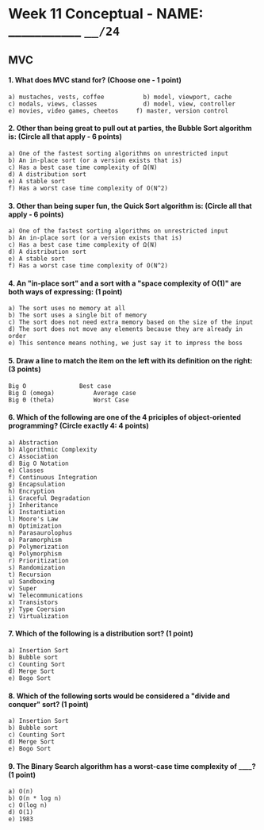# Week 11 Conceptual - NAME: ___________  `__/24`


## MVC

#### 1. What does MVC stand for? (Choose one - 1 point)

```
a) mustaches, vests, coffee			  b) model, viewport, cache
c) modals, views, classes  			  d) model, view, controller
e) movies, video games, cheetos		f) master, version control
```

#### 2. Other than being great to pull out at parties, the Bubble Sort algorithm is: (Circle all that apply - 6 points)

```
a) One of the fastest sorting algorithms on unrestricted input
b) An in-place sort (or a version exists that is)
c) Has a best case time complexity of Ω(N)
d) A distribution sort
e) A stable sort
f) Has a worst case time complexity of O(N^2)
```

#### 3. Other than being super fun, the Quick Sort algorithm is: (Circle all that apply - 6 points)

```
a) One of the fastest sorting algorithms on unrestricted input
b) An in-place sort (or a version exists that is)
c) Has a best case time complexity of Ω(N)
d) A distribution sort
e) A stable sort
f) Has a worst case time complexity of O(N^2)
```

#### 4. An "in-place sort" and a sort with a "space complexity of O(1)" are both ways of expressing: (1 point)

```
a) The sort uses no memory at all
b) The sort uses a single bit of memory
c) The sort does not need extra memory based on the size of the input
d) The sort does not move any elements because they are already in order
e) This sentence means nothing, we just say it to impress the boss
```

#### 5. Draw a line to match the item on the left with its definition on the right: (3 points)

```
Big O				Best case
Big Ω (omega)			Average case
Big Θ (theta)			Worst Case
```

#### 6. Which of the following are one of the 4 priciples of object-oriented programming? (Circle exactly 4: 4 points)

```
a) Abstraction		
b) Algorithmic Complexity
c) Association
d) Big O Notation
e) Classes	
f) Continuous Integration
g) Encapsulation
h) Encryption
i) Graceful Degradation
j) Inheritance 
k) Instantiation 
l) Moore's Law
m) Optimization
n) Parasaurolophus
o) Paramorphism
p) Polymerization 
q) Polymorphism
r) Prioritization
s) Randomization
t) Recursion
u) Sandboxing
v) Super
w) Telecommunications
x) Transistors
y) Type Coersion
z) Virtualization
```

#### 7. Which of the following is a distribution sort? (1 point)
```
a) Insertion Sort
b) Bubble sort
c) Counting Sort
d) Merge Sort
e) Bogo Sort
```

#### 8. Which of the following sorts would be considered a "divide and conquer" sort? (1 point)
```
a) Insertion Sort
b) Bubble sort
c) Counting Sort
d) Merge Sort
e) Bogo Sort
```

#### 9. The Binary Search algorithm has a worst-case time complexity of ____? (1 point)
```
a) O(n)
b) O(n * log n)
c) O(log n)
d) O(1)
e) 1983
```
